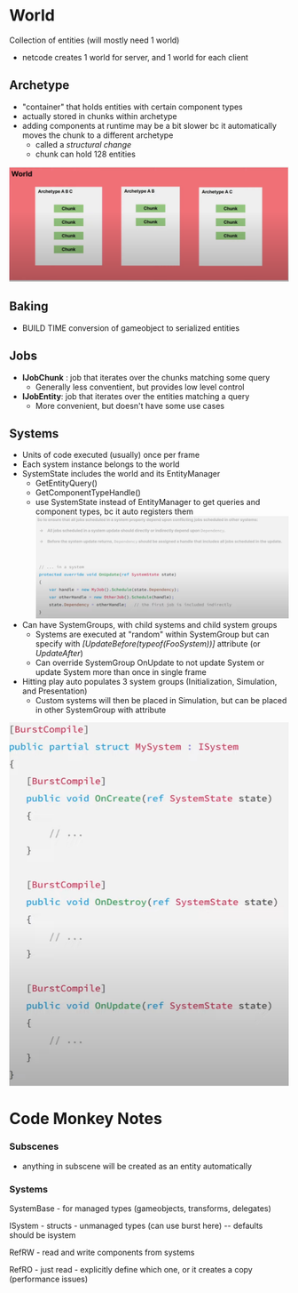 # World
Collection of entities (will mostly need 1 world)
- netcode creates 1 world for server, and 1 world for each client

## Archetype
- "container" that holds entities with certain component types
- actually stored in chunks within archetype
- adding components at runtime may be a bit slower bc it automatically moves the chunk to a different archetype
  - called a *structural change*
  - chunk can hold 128 entities

![alt text](WorldBreakdown.png "Title")

## Baking
- BUILD TIME conversion of gameobject to serialized entities

## Jobs
- **IJobChunk** : job that iterates over the chunks matching some query
  - Generally less conventient, but provides low level control
- **IJobEntity**: job that iterates over the entities matching a query
  - More convenient, but doesn't have some use cases

## Systems
- Units of code executed (usually) once per frame
- Each system instance belongs to the world
- SystemState includes the world and its EntityManager
  - GetEntityQuery()
  - GetComponentTypeHandle<T>()
  - use SystemState instead of EntityManager to get queries and component types, bc it auto registers them
  ![alt text](DependencySchedule.png)
- Can have SystemGroups, with child systems and child system groups
  - Systems are executed at "random" within SystemGroup but can specify with *[UpdateBefore(typeof(FooSystem))]* attribute (or *UpdateAfter*)
  - Can override SystemGroup OnUpdate to not update System or update System more than once in single frame
- Hitting play auto populates 3 system groups (Initialization, Simulation, and Presentation)
  - Custom systems will then be placed in Simulation, but can be placed in other SystemGroup with attribute

![alt text](SystemExample.png "Title")


# Code Monkey Notes

### Subscenes
- anything in subscene will be created as an entity automatically

### Systems
SystemBase - for managed types (gameobjects, transforms, delegates)

ISystem - structs - unmanaged types (can use burst here) -- defaults should be isystem

RefRW - read and write components from systems

RefRO - just read
	- explicitly define which one, or it creates a copy (performance issues)